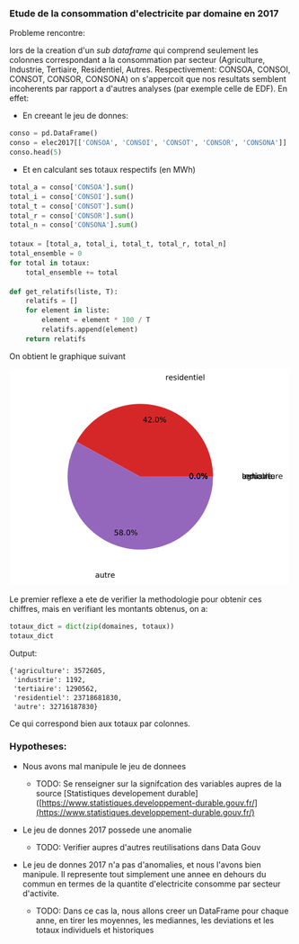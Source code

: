 ### Etude de la consommation d'electricite par domaine en 2017

Probleme rencontre:

lors de la creation d'un _sub dataframe_ qui comprend seulement les colonnes correspondant a la consommation par secteur (Agriculture, Industrie, Tertiaire, Residentiel, Autres. Respectivement: CONSOA, CONSOI, CONSOT, CONSOR, CONSONA)
on s'appercoit que nos resultats semblent incoherents par rapport a d'autres analyses (par exemple celle de EDF). En effet:

- En creeant le jeu de donnes:

```python
conso = pd.DataFrame()
conso = elec2017[['CONSOA', 'CONSOI', 'CONSOT', 'CONSOR', 'CONSONA']]
conso.head(5)
```

- Et en calculant ses totaux respectifs (en MWh)

```python
total_a = conso['CONSOA'].sum()
total_i = conso['CONSOI'].sum()
total_t = conso['CONSOT'].sum()
total_r = conso['CONSOR'].sum()
total_n = conso['CONSONA'].sum()

totaux = [total_a, total_i, total_t, total_r, total_n]
total_ensemble = 0
for total in totaux:
    total_ensemble += total
    
def get_relatifs(liste, T):
    relatifs = []
    for element in liste:
        element = element * 100 / T
        relatifs.append(element)
    return relatifs
```

On obtient le graphique suivant

![image](graph2017.png)

Le premier reflexe a ete de verifier la methodologie pour obtenir ces chiffres, mais en verifiant les montants obtenus, on a:

```python
totaux_dict = dict(zip(domaines, totaux))
totaux_dict
```

Output: 

```
{'agriculture': 3572605,
 'industrie': 1192,
 'tertiaire': 1290562,
 'residentiel': 23718681830,
 'autre': 32716187830}
```

Ce qui correspond bien aux totaux par colonnes.

### Hypotheses:

- Nous avons mal manipule le jeu de donnees
  
  - TODO: Se renseigner sur la signifcation des variables aupres de la source [Statistiques developement durable]([https://www.statistiques.developpement-durable.gouv.fr/](https://www.statistiques.developpement-durable.gouv.fr/)

- Le jeu de donnes 2017 possede une anomalie
  
  - TODO: Verifier aupres d'autres reutilisations dans Data Gouv

- Le jeu de donnes 2017 n'a pas d'anomalies, et nous l'avons bien manipule. Il represente tout simplement une annee en dehours du commun en termes de la quantite d'electricite consomme par secteur d'activite.
  
  - TODO: Dans ce cas la, nous allons creer un DataFrame pour chaque anne, en tirer les moyennes, les mediannes, les deviations et les totaux individuels et historiques
  
  
